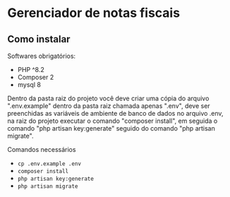# Gerenciador de notas fiscais

## Como instalar

Softwares obrigatórios:

-   PHP ^8.2
-   Composer 2
-   mysql 8

Dentro da pasta raiz do projeto você deve criar uma cópia do arquivo ".env.example" dentro da pasta raiz chamada apenas ".env", deve ser preenchidas as variáveis de ambiente de banco de dados no arquivo .env, na raiz do projeto executar o comando "composer install", em seguida o comando "php artisan key:generate" seguido do comando "php artisan migrate".

Comandos necessários

-   `cp .env.example .env`
-   `composer install`
-   `php artisan key:generate`
-   `php artisan migrate`
